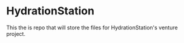 # HydrationStation
This the is repo that will store the files for HydrationStation's venture project.
